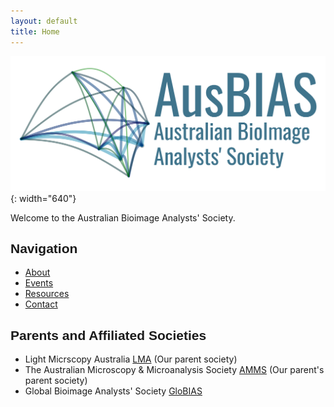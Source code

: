 ```yaml
---
layout: default
title: Home
---
```

<style>
@font-face {
  font-family: 'Oswald';
  src: url('/assets/fonts/oswald-regular.ttf');
}

h1, h2, h3, h4, h5, h6 {
  font-family: 'Oswald', sans-serif;
}
</style>

![Australian Bioimage Analysts' Society](assets/images/banner_logo.png){: width="640"}

Welcome to the Australian Bioimage Analysts' Society.

## Navigation
- [About](/about/)
- [Events](/events/)
- [Resources](/resources/)
- [Contact](/contact/)


## Parents and Affiliated Societies
 - Light Micrscopy Australia [LMA](https://microscopy.org.au/lma/) (Our parent society)
 - The Australian Microscopy & Microanalysis Society [AMMS](https://microscopy.org.au/) (Our parent's parent society)
 - Global Bioimage Analysts' Society [GloBIAS](https://www.globias.org/) 
